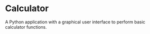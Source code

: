 # Calculator
A Python application with a graphical user interface to perform basic calculator functions.
